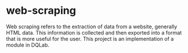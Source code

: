 # web-scraping
Web scraping refers to the extraction of data from a website, generally HTML data. This information is collected and then exported into a format that is more useful for the user. This project is an implementation of a module in DQLab.
